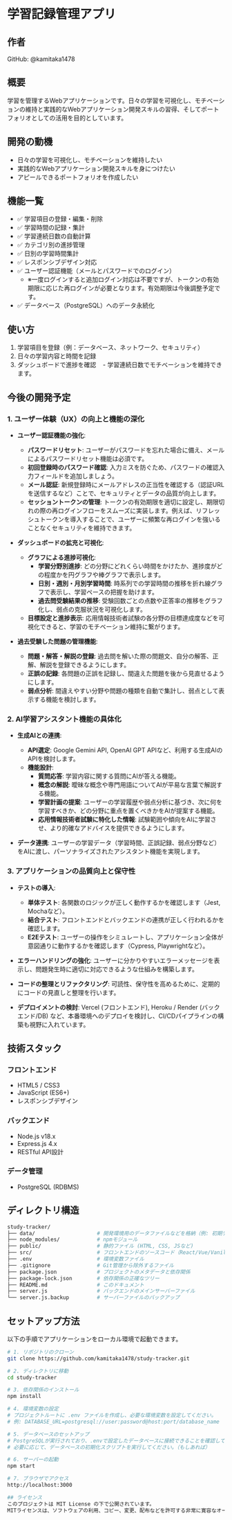 # 学習記録管理アプリ

## 作者
GitHub: @kamitaka1478

## 概要
学習を管理するWebアプリケーションです。日々の学習を可視化し、モチベーションの維持と実践的なWebアプリケーション開発スキルの習得、そしてポートフォリオとしての活用を目的としています。

## 開発の動機
- 日々の学習を可視化し、モチベーションを維持したい
- 実践的なWebアプリケーション開発スキルを身につけたい
- アピールできるポートフォリオを作成したい

## 機能一覧
- ✅ 学習項目の登録・編集・削除
- ✅ 学習時間の記録・集計
- ✅ 学習連続日数の自動計算
- ✅ カテゴリ別の進捗管理
- ✅ 日別の学習時間集計
- ✅ レスポンシブデザイン対応
- ✅ ユーザー認証機能（メールとパスワードでのログイン）
    - ※一度ログインすると追加ログイン対応は不要ですが、トークンの有効期限に応じた再ログインが必要となります。有効期限は今後調整予定です。
- ✅ データベース（PostgreSQL）へのデータ永続化

## 使い方
1. 学習項目を登録（例：データベース、ネットワーク、セキュリティ）
2. 日々の学習内容と時間を記録
3. ダッシュボードで進捗を確認
   - 学習連続日数でモチベーションを維持できます。

## 今後の開発予定
### 1. ユーザー体験（UX）の向上と機能の深化
* **ユーザー認証機能の強化**:
    * **パスワードリセット**: ユーザーがパスワードを忘れた場合に備え、メールによるパスワードリセット機能は必須です。
    * **初回登録時のパスワード確認**: 入力ミスを防ぐため、パスワードの確認入力フィールドを追加しましょう。
    * **メール認証**: 新規登録時にメールアドレスの正当性を確認する（認証URLを送信するなど）ことで、セキュリティとデータの品質が向上します。
    * **セッショントークンの管理**: トークンの有効期限を適切に設定し、期限切れの際の再ログインフローをスムーズに実装します。例えば、リフレッシュトークンを導入することで、ユーザーに頻繁な再ログインを強いることなくセキュリティを維持できます。

* **ダッシュボードの拡充と可視化**:
    * **グラフによる進捗可視化**:
        * **学習分野別進捗**: どの分野にどれくらい時間をかけたか、進捗度がどの程度かを円グラフや棒グラフで表示します。
        * **日別・週別・月別学習時間**: 時系列での学習時間の推移を折れ線グラフで表示し、学習ペースの把握を助けます。
        * **過去問受験結果の推移**: 受験回数ごとの点数や正答率の推移をグラフ化し、弱点の克服状況を可視化します。
    * **目標設定と進捗表示**: 応用情報技術者試験の各分野の目標達成度などを可視化できると、学習のモチベーション維持に繋がります。

* **過去受験した問題の管理機能**:
    * **問題・解答・解説の登録**: 過去問を解いた際の問題文、自分の解答、正解、解説を登録できるようにします。
    * **正誤の記録**: 各問題の正誤を記録し、間違えた問題を後から見直せるようにします。
    * **弱点分析**: 間違えやすい分野や問題の種類を自動で集計し、弱点として表示する機能を検討します。


### 2. AI学習アシスタント機能の具体化
* **生成AIとの連携**:
    * **API選定**: Google Gemini API, OpenAI GPT APIなど、利用する生成AIのAPIを検討します。
    * **機能設計**:
        * **質問応答**: 学習内容に関する質問にAIが答える機能。
        * **概念の解説**: 曖昧な概念や専門用語についてAIが平易な言葉で解説する機能。
        * **学習計画の提案**: ユーザーの学習履歴や弱点分析に基づき、次に何を学習すべきか、どの分野に重点を置くべきかをAIが提案する機能。
        * **応用情報技術者試験に特化した情報**: 試験範囲や傾向をAIに学習させ、より的確なアドバイスを提供できるようにします。

* **データ連携**: ユーザーの学習データ（学習時間、正誤記録、弱点分野など）をAIに渡し、パーソナライズされたアシスタント機能を実現します。


### 3. アプリケーションの品質向上と保守性
* **テストの導入**:
    * **単体テスト**: 各関数のロジックが正しく動作するかを確認します（Jest, Mochaなど）。
    * **結合テスト**: フロントエンドとバックエンドの連携が正しく行われるかを確認します。
    * **E2Eテスト**: ユーザーの操作をシミュレートし、アプリケーション全体が意図通りに動作するかを確認します（Cypress, Playwrightなど）。

* **エラーハンドリングの強化**: ユーザーに分かりやすいエラーメッセージを表示し、問題発生時に適切に対応できるような仕組みを構築します。

* **コードの整理とリファクタリング**: 可読性、保守性を高めるために、定期的にコードの見直しと整理を行います。

* **デプロイメントの検討**: Vercel (フロントエンド), Heroku / Render (バックエンド/DB) など、本番環境へのデプロイを検討し、CI/CDパイプラインの構築も視野に入れています。

## 技術スタック
### フロントエンド
- HTML5 / CSS3
- JavaScript (ES6+)
- レスポンシブデザイン

### バックエンド
- Node.js v18.x
- Express.js 4.x
- RESTful API設計

### データ管理
- PostgreSQL (RDBMS)

## ディレクトリ構造
```bash
study-tracker/
├── data/                    # 開発環境用のデータファイルなどを格納（例: 初期データ）
├── node_modules/            # npmモジュール
├── public/                  # 静的ファイル (HTML, CSS, JSなど)
├── src/                     # フロントエンドのソースコード（React/Vue/Vanilla JSなど）
├── .env                     # 環境変数ファイル
├── .gitignore               # Git管理から除外するファイル
├── package.json             # プロジェクトのメタデータと依存関係
├── package-lock.json        # 依存関係の正確なツリー
├── README.md                # このドキュメント
├── server.js                # バックエンドのメインサーバーファイル
└── server.js.backup         # サーバーファイルのバックアップ
```

## セットアップ方法
以下の手順でアプリケーションをローカル環境で起動できます。

```bash
# 1. リポジトリのクローン
git clone https://github.com/kamitaka1478/study-tracker.git

# 2. ディレクトリに移動
cd study-tracker

# 3. 依存関係のインストール
npm install

# 4. 環境変数の設定
# プロジェクトルートに .env ファイルを作成し、必要な環境変数を設定してください。
# 例: DATABASE_URL=postgresql://user:password@host:port/database_name

# 5. データベースのセットアップ
# PostgreSQLが実行されており、.envで設定したデータベースに接続できることを確認してください。
# 必要に応じて、データベースの初期化スクリプトを実行してください。（もしあれば）

# 6. サーバーの起動
npm start

# 7. ブラウザでアクセス
http://localhost:3000

## ライセンス
このプロジェクトは MIT License の下で公開されています。
MITライセンスは、ソフトウェアの利用、コピー、変更、配布などを許可する非常に寛容なオープンソースライセンスです。
```
